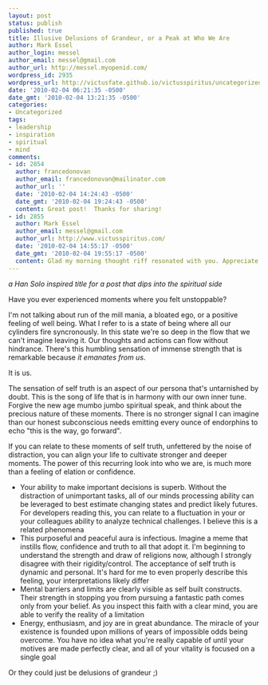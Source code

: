 ```yaml
---
layout: post
status: publish
published: true
title: Illusive Delusions of Grandeur, or a Peak at Who We Are
author: Mark Essel
author_login: messel
author_email: messel@gmail.com
author_url: http://messel.myopenid.com/
wordpress_id: 2935
wordpress_url: http://victusfate.github.io/victusspiritus/uncategorized/2010/02/04/illusive-delusions-of-grandeur-or-a-peak-at-who-we-are/
date: '2010-02-04 06:21:35 -0500'
date_gmt: '2010-02-04 13:21:35 -0500'
categories:
- Uncategorized
tags:
- leadership
- inspiration
- spiritual
- mind
comments:
- id: 2854
  author: francedonovan
  author_email: francedonovan@mailinator.com
  author_url: ''
  date: '2010-02-04 14:24:43 -0500'
  date_gmt: '2010-02-04 19:24:43 -0500'
  content: Great post!  Thanks for sharing!
- id: 2855
  author: Mark Essel
  author_email: messel@gmail.com
  author_url: http://www.victusspiritus.com/
  date: '2010-02-04 14:55:17 -0500'
  date_gmt: '2010-02-04 19:55:17 -0500'
  content: Glad my morning thought riff resonated with you. Appreciate the kind feedback.
---
```

<p><i>a Han Solo inspired title for a post that dips into the spiritual side</I></p>
<p>Have you ever experienced moments where you felt unstoppable? </p>
<p>I'm not talking about run of the mill mania, a bloated ego, or a positive feeling of well being. What I refer to is a state of being where all our cylinders fire syncronously. In this state we're so deep in the flow that we can't imagine leaving it. Our thoughts and actions can flow without hindrance. There's this humbling sensation of immense strength that is remarkable because <i>it emanates from us</i>.</p>
<p>It is us. </p>
<p>The sensation of self truth is an aspect of our persona that's untarnished by doubt. This is the song of life that is in harmony with our own inner tune. Forgive the new age mumbo jumbo spiritual speak, and think about the precious nature of these moments. There is no stronger signal I can imagine than our honest subconscious needs emitting every ounce of endorphins to echo "this is the way, go forward".</p>
<p>If you can relate to these moments of self truth, unfettered by the noise of distraction, you can align your life to cultivate stronger and deeper moments. The power of this recurring look into who we are, is much more than a feeling of elation or confidence.</p>
<ul>
<li>Your ability to make important decisions is superb. Without the distraction of unimportant tasks, all of our minds processing ability can be leveraged to best estimate changing states and predict likely futures. For developers reading this, you can relate to a fluctuation in your or your colleagues ability to analyze technical challenges. I believe this is a related phenomena</li>
<li>This purposeful and peaceful aura is infectious. Imagine a meme that instills flow, confidence and truth to all that adopt it. I'm beginning to understand the strength and draw of religions now, although I strongly disagree with their rigidity/control. The acceptance of self truth is dynamic and personal. It's hard for me to even properly describe this feeling, your interpretations likely differ</li>
<li>Mental barriers and limits are clearly visible as self built constructs. Their strength in stopping you from pursuing a fantastic path comes only from your belief. As you inspect this faith with a clear mind, you are able to verify the reality of a limitation</li>
<li>Energy, enthusiasm, and joy are in great abundance. The miracle of your existence is founded upon millions of years of impossible odds being overcome. You have no idea what you're really capable of until your motives are made perfectly clear, and all of your vitality is focused on a single goal</li>
</ul>
<p>Or they could just be delusions of grandeur ;)</p>
